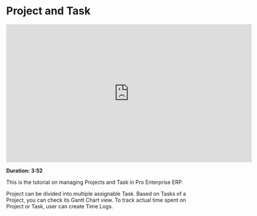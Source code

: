 # Project and Task

<iframe width="660" height="371" src="https://www.youtube.com/embed/egxIGwtoKI4" frameborder="0" allowfullscreen></iframe>

**Duration: 3:52**

This is the tutorial on managing Projects and Task in Pro Enterprise ERP.

Project can be divided into multiple assignable Task. Based on Tasks of a Project, you can check its Gantt Chart view. To track actual time spent on Project or Task, user can create Time Logs.
